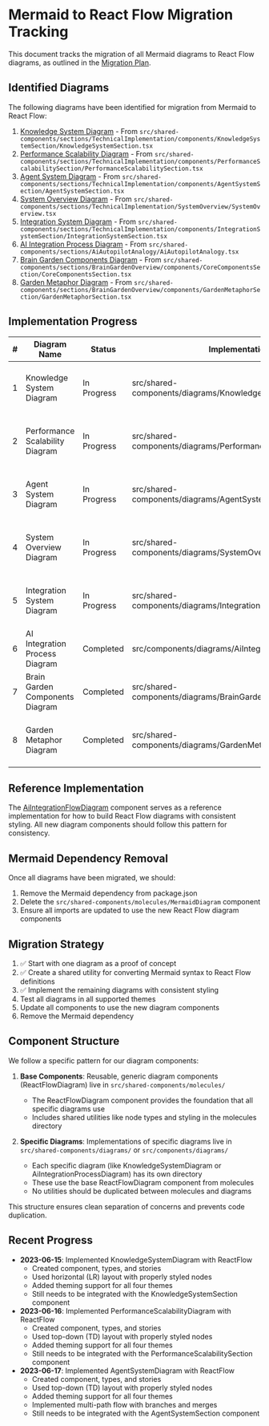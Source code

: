 # Mermaid to React Flow Migration Tracking

This document tracks the migration of all Mermaid diagrams to React Flow diagrams, as outlined in the [Migration Plan](/.brain/features/01-migration-to-react-flow.md).

## Identified Diagrams

The following diagrams have been identified for migration from Mermaid to React Flow:

1. [Knowledge System Diagram](./01-KnowledgeSystemDiagram.md) - From `src/shared-components/sections/TechnicalImplementation/components/KnowledgeSystemSection/KnowledgeSystemSection.tsx`
2. [Performance Scalability Diagram](./02-PerformanceScalabilityDiagram.md) - From `src/shared-components/sections/TechnicalImplementation/components/PerformanceScalabilitySection/PerformanceScalabilitySection.tsx`
3. [Agent System Diagram](./03-AgentSystemDiagram.md) - From `src/shared-components/sections/TechnicalImplementation/components/AgentSystemSection/AgentSystemSection.tsx`
4. [System Overview Diagram](./04-SystemOverviewDiagram.md) - From `src/shared-components/sections/TechnicalImplementation/SystemOverview/SystemOverview.tsx`
5. [Integration System Diagram](./05-IntegrationSystemDiagram.md) - From `src/shared-components/sections/TechnicalImplementation/components/IntegrationSystemSection/IntegrationSystemSection.tsx`
6. [AI Integration Process Diagram](./06-AiAutopilotAnalogy.md) - From `src/shared-components/sections/AiAutopilotAnalogy/AiAutopilotAnalogy.tsx`
7. [Brain Garden Components Diagram](./07-CoreComponentsDiagram.md) - From `src/shared-components/sections/BrainGardenOverview/components/CoreComponentsSection/CoreComponentsSection.tsx`
8. [Garden Metaphor Diagram](./08-GardenMetaphorDiagram.md) - From `src/shared-components/sections/BrainGardenOverview/components/GardenMetaphorSection/GardenMetaphorSection.tsx`

## Implementation Progress

| # | Diagram Name | Status | Implementation | Notes |
|---|-------------|--------|----------------|-------|
| 1 | Knowledge System Diagram | In Progress | src/shared-components/diagrams/KnowledgeSystemDiagram | Basic diagram implemented, needs integration with section |
| 2 | Performance Scalability Diagram | In Progress | src/shared-components/diagrams/PerformanceScalabilityDiagram | Basic diagram implemented, needs integration with section |
| 3 | Agent System Diagram | In Progress | src/shared-components/diagrams/AgentSystemDiagram | Basic diagram implemented, needs integration with section |
| 4 | System Overview Diagram | In Progress | src/shared-components/diagrams/SystemOverviewDiagram | Basic diagram implemented, needs integration with section |
| 5 | Integration System Diagram | In Progress | src/shared-components/diagrams/IntegrationSystemDiagram | Basic diagram implemented, needs integration with section |
| 6 | AI Integration Process Diagram | Completed | src/components/diagrams/AiIntegrationProcessDiagram | First diagram migrated as POC |
| 7 | Brain Garden Components Diagram | Completed | src/shared-components/diagrams/BrainGardenComponentsDiagram | Second diagram migrated successfully |
| 8 | Garden Metaphor Diagram | Completed | src/shared-components/diagrams/GardenMetaphorDiagram | Implementation completed, needs integration with section |

## Reference Implementation

The [AiIntegrationFlowDiagram](../../AiIntegrationFlowDiagram/AiIntegrationFlowDiagram.tsx) component serves as a reference implementation for how to build React Flow diagrams with consistent styling. All new diagram components should follow this pattern for consistency.

## Mermaid Dependency Removal

Once all diagrams have been migrated, we should:

1. Remove the Mermaid dependency from package.json
2. Delete the `src/shared-components/molecules/MermaidDiagram` component
3. Ensure all imports are updated to use the new React Flow diagram components

## Migration Strategy

1. ✅ Start with one diagram as a proof of concept
2. ✅ Create a shared utility for converting Mermaid syntax to React Flow definitions
3. ✅ Implement the remaining diagrams with consistent styling
4. Test all diagrams in all supported themes
5. Update all components to use the new diagram components
6. Remove the Mermaid dependency 

## Component Structure

We follow a specific pattern for our diagram components:

1. **Base Components**: Reusable, generic diagram components (ReactFlowDiagram) live in `src/shared-components/molecules/`
   - The ReactFlowDiagram component provides the foundation that all specific diagrams use
   - Includes shared utilities like node types and styling in the molecules directory

2. **Specific Diagrams**: Implementations of specific diagrams live in `src/shared-components/diagrams/` or `src/components/diagrams/`
   - Each specific diagram (like KnowledgeSystemDiagram or AiIntegrationProcessDiagram) has its own directory
   - These use the base ReactFlowDiagram component from molecules
   - No utilities should be duplicated between molecules and diagrams

This structure ensures clean separation of concerns and prevents code duplication. 

## Recent Progress

- **2023-06-15**: Implemented KnowledgeSystemDiagram with ReactFlow
  - Created component, types, and stories
  - Used horizontal (LR) layout with properly styled nodes
  - Added theming support for all four themes
  - Still needs to be integrated with the KnowledgeSystemSection component
- **2023-06-16**: Implemented PerformanceScalabilityDiagram with ReactFlow
  - Created component, types, and stories
  - Used top-down (TD) layout with properly styled nodes
  - Added theming support for all four themes
  - Still needs to be integrated with the PerformanceScalabilitySection component
- **2023-06-17**: Implemented AgentSystemDiagram with ReactFlow
  - Created component, types, and stories
  - Used top-down (TD) layout with properly styled nodes
  - Added theming support for all four themes
  - Implemented multi-path flow with branches and merges
  - Still needs to be integrated with the AgentSystemSection component 